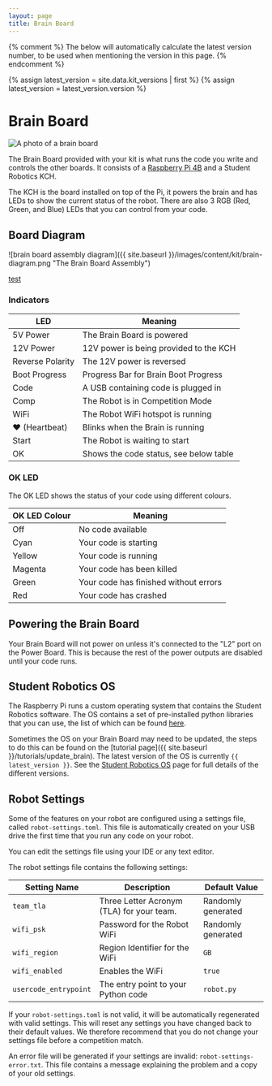 ```yaml
---
layout: page
title: Brain Board
---
```


{% comment %}
The below will automatically calculate the latest version number, to be used when mentioning the version in this page.
{% endcomment %}

{% assign latest_version = site.data.kit_versions | first %}
{% assign latest_version = latest_version.version %}


# Brain Board

<img src="{{ site.baseurl }}/images/content/kit/brain.png" alt="A photo of a brain board" title="A brain board" class="right" style="max-width: 50%"/>

The Brain Board provided with your kit is what runs the code you write and controls the other boards.
It consists of a [Raspberry Pi 4B](https://www.raspberrypi.com/products/raspberry-pi-4-model-b/) and a Student Robotics KCH.

The KCH is the board installed on top of the Pi, it powers the brain and has LEDs to show the current status of the robot.
There are also 3 RGB (Red, Green, and Blue) LEDs that you can control from your code.


## Board Diagram

![brain board assembly diagram]({{ site.baseurl }}/images/content/kit/brain-diagram.png "The Brain Board Assembly")

[test](/docs/kit/brain_board#brain-board)

### Indicators

| LED              | Meaning
|------------------|-------------------------
| 5V Power         | The Brain Board is powered
| 12V Power        | 12V power is being provided to the KCH
| Reverse Polarity | The 12V power is reversed
| Boot Progress    | Progress Bar for Brain Boot Progress
| Code             | A USB containing code is plugged in
| Comp             | The Robot is in Competition Mode
| WiFi             | The Robot WiFi hotspot is running
| ♥ (Heartbeat)    | Blinks when the Brain is running
| Start            | The Robot is waiting to start
| OK               | Shows the code status, see below table


### OK LED

The OK LED shows the status of your code using different colours.

| OK LED Colour | Meaning
|---------------|--------------------------
| Off           | No code available
| Cyan          | Your code is starting
| Yellow        | Your code is running
| Magenta       | Your code has been killed
| Green         | Your code has finished without errors
| Red           | Your code has crashed


## Powering the Brain Board

Your Brain Board will not power on unless it's connected to the "L2" port on the Power Board.
This is because the rest of the power outputs are disabled until your code runs.


## Student Robotics OS

The Raspberry Pi runs a custom operating system that contains the Student Robotics software.
The OS contains a set of pre-installed python libraries that you can use, the list of which can be found [here](./python_libraries).

Sometimes the OS on your Brain Board may need to be updated, the steps to do this can be found on the [tutorial page]({{ site.baseurl }}/tutorials/update_brain).
The latest version of the OS is currently `{{ latest_version }}`.
See the [Student Robotics OS](./robot_os) page for full details of the different versions.


## Robot Settings

Some of the features on your robot are configured using a settings file, called `robot-settings.toml`.
This file is automatically created on your USB drive the first time that you run any code on your robot.

You can edit the settings file using your IDE or any text editor.

The robot settings file contains the following settings:

| Setting Name          | Description                                | Default Value      |
|-----------------------|--------------------------------------------|--------------------|
| `team_tla`            | Three Letter Acronym (TLA) for your team.  | Randomly generated |
| `wifi_psk`            | Password for the Robot WiFi                | Randomly generated |
| `wifi_region`         | Region Identifier for the WiFi             | `GB`               |
| `wifi_enabled`        | Enables the WiFi                           | `true`             |
| `usercode_entrypoint` | The entry point to your Python code        | `robot.py`         |

If your `robot-settings.toml` is not valid, it will be automatically regenerated with valid settings.
This will reset any settings you have changed back to their default values.
We therefore recommend that you do not change your settings file before a competition match.

An error file will be generated if your settings are invalid: `robot-settings-error.txt`.
This file contains a message explaining the problem and a copy of your old settings.
